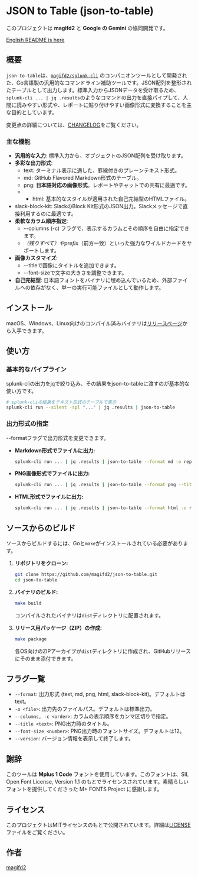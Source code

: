 # **JSON to Table (json-to-table)**

このプロジェクトは **magifd2** と **Google の Gemini** の協同開発です。

[English README is here](README.md)

## **概要**

`json-to-table`は、[`magifd2/splunk-cli`](https://github.com/magifd2/splunk-cli) のコンパニオンツールとして開発された、Go言語製の汎用的なコマンドライン補助ツールです。JSON配列を整形されたテーブルとして出力します。標準入力からJSONデータを受け取るため、`splunk-cli ... | jq .results`のようなコマンドの出力を直接パイプして、人間に読みやすい形式や、レポートに貼り付けやすい画像形式に変換することを主な目的としています。

変更点の詳細については、[CHANGELOG](CHANGELOG.md)をご覧ください。

### **主な機能**

* **汎用的な入力**: 標準入力から、オブジェクトのJSON配列を受け取ります。  
* **多彩な出力形式**:  
  * text: ターミナル表示に適した、罫線付きのプレーンテキスト形式。  
  * md: GitHub Flavored Markdown形式のテーブル。  
  * png: **日本語対応の画像形式**。レポートやチャットでの共有に最適です。  
  * *   html: 基本的なスタイルが適用された自己完結型のHTMLファイル。
*   slack-block-kit: SlackのBlock Kit形式のJSON出力。Slackメッセージで直接利用するのに最適です。
* **柔軟なカラム順序指定**:  
  * --columns (-c) フラグで、表示するカラムとその順序を自由に指定できます。  
  * *（残りすべて）やprefix*（前方一致）といった強力なワイルドカードをサポートします。  
* **画像カスタマイズ**:  
  * --titleで画像にタイトルを追加できます。  
  * --font-sizeで文字の大きさを調整できます。  
* **自己完結型**: 日本語フォントをバイナリに埋め込んでいるため、外部ファイルへの依存がなく、単一の実行可能ファイルとして動作します。

## **インストール**

macOS、Windows、Linux向けのコンパイル済みバイナリは[リリースページ](https://github.com/magifd2/json-to-table/releases)から入手できます。

## **使い方**

### **基本的なパイプライン**

splunk-cliの出力をjqで絞り込み、その結果をjson-to-tableに渡すのが基本的な使い方です。

```bash
# splunk-cliの結果をテキスト形式のテーブルで表示  
splunk-cli run --silent -spl "..." | jq .results | json-to-table
```

### **出力形式の指定**

--formatフラグで出力形式を変更できます。

* **Markdown形式でファイルに出力:**  
  ```bash
  splunk-cli run ... | jq .results | json-to-table --format md -o report.md
  ```

* **PNG画像形式でファイルに出力:**  
  ```bash
  splunk-cli run ... | jq .results | json-to-table --format png --title "DNS Query Ranking" -o report.png
  ```

* **HTML形式でファイルに出力:**  
  ```bash
  splunk-cli run ... | jq .results | json-to-table --format html -o report.html
  ```

## **ソースからのビルド**

ソースからビルドするには、Goと`make`がインストールされている必要があります。

1.  **リポジトリをクローン:**
    ```bash
    git clone https://github.com/magifd2/json-to-table.git
    cd json-to-table
    ```

2.  **バイナリのビルド:**
    ```bash
    make build
    ```
    コンパイルされたバイナリは`dist`ディレクトリに配置されます。

3.  **リリース用パッケージ（ZIP）の作成:**  
    ```bash
    make package
    ```
    各OS向けのZIPアーカイブが`dist`ディレクトリに作成され、GitHubリリースにそのまま添付できます。

## **フラグ一覧**

* `--format`: 出力形式 (text, md, png, html, slack-block-kit)。デフォルトはtext。  
* `-o <file>`: 出力先のファイルパス。デフォルトは標準出力。  
* `--columns, -c <order>`: カラムの表示順序をカンマ区切りで指定。  
* `--title <text>`: PNG出力時のタイトル。  
* `--font-size <number>`: PNG出力時のフォントサイズ。デフォルトは12。
* `--version`: バージョン情報を表示して終了します。

## **謝辞**

このツールは **Mplus 1 Code** フォントを使用しています。このフォントは、SIL Open Font License, Version 1.1 のもとでライセンスされています。素晴らしいフォントを提供してくださった M+ FONTS Project に感謝します。

## **ライセンス**

このプロジェクトはMITライセンスのもとで公開されています。詳細は[LICENSE](LICENSE)ファイルをご覧ください。

## **作者**

[magifd2](https://github.com/magifd2)
